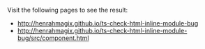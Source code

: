 Visit the following pages to see the result:
- http://henrahmagix.github.io/ts-check-html-inline-module-bug
- http://henrahmagix.github.io/ts-check-html-inline-module-bug/src/component.html